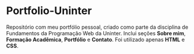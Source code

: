# Portfolio-Uninter
Repositório com meu portfólio pessoal, criado como parte da disciplina de Fundamentos da Programação Web da Uninter. Inclui seções **Sobre mim**, **Formação Acadêmica**, **Portfólio** e **Contato**. Foi utilizado apenas **HTML** e **CSS**.
